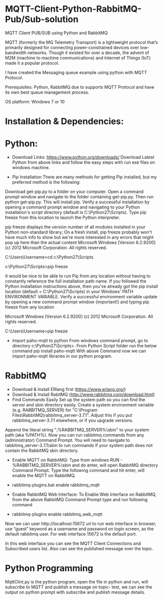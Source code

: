 # MQTT-Client-Python-RabbitMQ-Pub/Sub-solution
MQTT Client PUB/SUB using Python and RabbitMQ
 
 
MQTT (formerly the MQ Telemetry Transport) is a lightweight protocol that’s primarily designed for connecting power-constrained devices over low-bandwidth networks. Though it existed for over a decade, the advent of M2M (machine to machine communications) and Internet of Things (IoT) made it a popular protocol.
 
I have created the Messaging queue example using python with MQTT Protocol.
 
Prerequisites:
Python, RabbitMQ due to supports MQTT Protocol and have its own best queue management process.
 
OS platform:
Windows 7 or 10
 
# Installation & Dependencies:
# Python:
- Download Links: https://www.python.org/downloads/
Download Latest Python from above links and follow the easy steps with run exe files on windows machine.
 
- Pip Installation
There are many methods for getting Pip installed, but my preferred method is the following:
 
Download get-pip.py to a folder on your computer. Open a command prompt window and navigate to the folder containing get-pip.py. Then run python get-pip.py. This will install pip.
Verify a successful installation by opening a command prompt window and navigating to your Python installation's script directory (default is C:\Python27\Scripts). Type pip freeze from this location to launch the Python interpreter.
 
pip freeze displays the version number of all modules installed in your Python non-standard library; On a fresh install, pip freeze probably won't have much info to show but we're more interested in any errors that might pop up here than the actual content
Microsoft Windows [Version 6.2.9200]
(c) 2012 Microsoft Corporation. All rights reserved.
 
C:\Users\Username>cd c:\Python27\Scripts
 
c:\Python27\Scripts>pip freeze
 
It would be nice to be able to run Pip from any location without having to constantly reference the full installation path name. If you followed the Python installation instructions above, then you've already got the pip install location (default = C:\Python27\Scripts) in your Windows' PATH ENVIRONMENT VARIABLE. Verify a successful environment variable update by opening a new command prompt window (important!) and typing pip freeze from any location
 
Microsoft Windows [Version 6.2.9200]
(c) 2012 Microsoft Corporation. All rights reserved.
 
C:\Users\Username>pip freeze
 
- Import paho-mqtt to python
From windows command prompt, go to directory c:\Python27\Scripts>.
From Python Script folder run the below command
pip install paho-mqtt
With above Command now we can import paho-mqtt libraries in our python program.
 
# RabbitMQ
- Download & Install ERlang first (https://www.erlang.org/)
- Download & Install RabitMQ (http://www.rabbitmq.com/download.html)
- Find Commands Easily
Set up the system path so you can find the server and sbin directory easily.
Create a system environment variable (e.g. RABBITMQ_SERVER) for "C:\Program Files\RabbitMQ\rabbitmq_server-3.7.1". Adjust this if you put rabbitmq_server-3.7.1 elsewhere, or if you upgrade versions.
 
Append the literal string ";%RABBITMQ_SERVER%\sbin" to your system path (aka %PATH%).
Now you can run rabbitmq commands from any (administrator) Command Prompt.
You will need to navigate to rabbitmq_server-3.7.1\sbin to run commands if your system path does not contain the RabbitMQ sbin directory.
 
- Enable MQTT on RabbitMQ: 
Type from windows RUN - %RABBITMQ_SERVER%\sbin and do enter, will open RabbitMQ directory Command Prompt. Type the following command and hit enter, will enable the MQTT on RabbitMQ.
- rabbitmq-plugins.bat enable rabbitmq_mqtt
 
- Enable RabbitMQ Web Interface:
To Enable Web Interface on RabbitMQ, from the above RabbitMQ Command Prompt type and run following command
- rabbitmq-plugins enable rabbitmq_web_mqtt
 
Now we can user http://localhost:15672 url to run web interface in browser, use “guest” keyword as a username and password on login screen, as the default rabbitmq user. For web interface 15672 is the default port.
 
In this web interface you can see the MQTT Client Connections and Subscribed users list.
Also can see the published  message over the topic.
 
# Python Programming
MqttClint.py is the python program, open the file in python and run, will subscribe to MQTT and publish a message on topic- test, we can see the output on python prompt with subscribe and publish message details.

